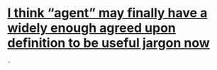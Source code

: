 # [I think “agent” may finally have a widely enough agreed upon definition to be useful jargon now](https://simonwillison.net/2025/Sep/18/agents/)
	-